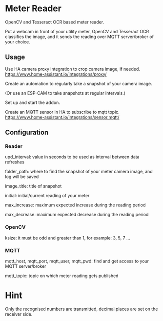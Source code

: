 # Meter Reader

OpenCV and Tesseract OCR based meter reader.

Put a webcam in front of your utility meter, OpenCV and Tesseract OCR classifies the image, and it sends the reading over MQTT server/broker of your choice.

## Usage

Use HA camera proxy integration to crop camera image, if needed.
https://www.home-assistant.io/integrations/proxy/

Create an automation to regularly take a snapshot of your camera image.

(Or use an ESP-CAM to take snapshots at regular intervals.)

Set up and start the addon.

Create an MQTT sensor in HA to subscribe to mqtt topic. 
https://www.home-assistant.io/integrations/sensor.mqtt/

## Configuration

### Reader

upd_interval: value in seconds to be used as interval between data refreshes

folder_path: where to find the snapshot of your meter camera image, and log will be saved

image_title: title of snapshot

initial: initial/current reading of your meter

max_increase: maximum expected increase during the reading period

max_decrease: maximum expected decrease during the reading period

### OpenCV

ksize: it must be odd and greater than 1, for example: 3, 5, 7 ...

### MQTT

mqtt_host, mqtt_port, mqtt_user, mqtt_pwd: find and get access to your MQTT server/broker

mqtt_topic: topic on which meter reading gets published

# Hint

Only the recognised numbers are transmitted, decimal places are set on the receiver side.